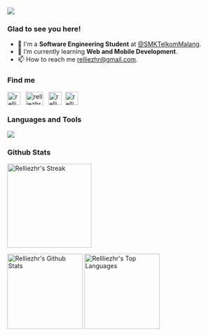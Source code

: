 <h1 align="left">
    <img src="https://readme-typing-svg.herokuapp.com/?font=Righteous&size=35&width=500&height=70&duration=4000&lines=Hello+World!+🌏;+I'm+Aurellie,+let's+connect!;" />
</h1>
<div>
    <h3>Glad to see you here!</h3>
    <ul>
        <li>🔭 I'm a <b>Software Engineering Student</b> at <a href="https://www.smktelkom-mlg.sch.id/" target="blank">@SMKTelkomMalang</a>.</li>
        <li>🌱 I’m currently learning <b>Web and Mobile Development</b>.</li>
        <li>📫 How to reach me <a href="mailto:relliezhr@gmail.com" target="blank">relliezhr@gmail.com</a>.</li>
    </ul>
</div>

<div>
    <h3 align="left">Find me </h3>
<p align="left">
	<a href="https://linkedin.com/in/relliezhr" target="blank"><img align="center" src="https://raw.githubusercontent.com/rahuldkjain/github-profile-readme-generator/master/src/images/icons/Social/linked-in-alt.svg" alt="relliezhr" height="30" /></a> &nbsp;
    <a href="https://github.com/relliezhr" target="_blank"><img align="center" src="https://raw.githubusercontent.com/rahuldkjain/github-profile-readme-generator/master/src/images/icons/Social/github.svg" alt="relliezhr" height="30" width="40" /></a>
&nbsp;
	<a href="https://instagram.com/relliezhr" target="blank"><img align="center" src="https://raw.githubusercontent.com/rahuldkjain/github-profile-readme-generator/master/src/images/icons/Social/instagram.svg" alt="relliezhr" height="30" /></a>&nbsp;
	<a href="https://twitter.com/relliezhr" target="blank"><img align="center" src="https://raw.githubusercontent.com/rahuldkjain/github-profile-readme-generator/master/src/images/icons/Social/twitter.svg" alt="relliezhr" height="30" /></a>&nbsp;
</p>
</div>

<div>
	<h3 align="left">Languages and Tools</h3>
	<p align="left">
		<a href="https://skillicons.dev">
			<img src="https://skillicons.dev/icons?i=flutter,androidstudio,kotlin,dart,java,figma,github,vscode,html,css" />
		</a>
	</p>
</div>

<div>
	<h3 align="left">Github Stats</h3>
	<p align=left>
		<a href="https://git.io/streak-stats" title="Go to Source">
			<img alt="Relliezhr's Streak" src="https://github-readme-streak-stats.herokuapp.com/?user=relliezhr&theme=react&border=61dafb" height="192px"/>
  </a>
</p>
	<p>
	<a href="https://github.com/relliezhr/github-readme-stats" title="Go to Source"><img alt="Relliezhr's Github Stats" src="https://denvercoder1-github-readme-stats.vercel.app/api?username=relliezhr&show_icons=true&count_private=true&theme=react&border=61dafb&hide_border=true" height="172px"/></a>
	<a href="https://github.com/relliezhr/github-readme-stats" title="Go to Source"><img alt="Rellliezhr's Top Languages" src="https://github-readme-stats.vercel.app/api/top-langs/?username=relliezhr&langs_count=6&layout=compact&theme=react&hide_border=true&border_color=61dafb" height="172px"/></a>
	</p>
</div>

